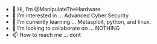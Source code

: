 - 👋 Hi, I’m @ManipulateTheHardware
- 👀 I’m interested in ... Advanced Cyber Security
- 🌱 I’m currently learning ... Metasploit, python, and linux.
- 💞️ I’m looking to collaborate on ... NOTHING
- 📫 How to reach me ... dont

<!---
